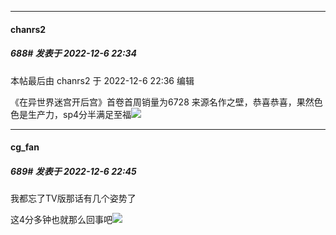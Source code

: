 

*****

####  chanrs2  
##### 688#       发表于 2022-12-6 22:34

 本帖最后由 chanrs2 于 2022-12-6 22:36 编辑 

《在异世界迷宫开后宫》首卷首周销量为6728 来源名作之壁，恭喜恭喜，果然色色是生产力，sp4分半满足至福<img src="https://static.saraba1st.com/image/smiley/face2017/062.gif" referrerpolicy="no-referrer">



*****

####  cg_fan  
##### 689#       发表于 2022-12-6 22:45

我都忘了TV版那话有几个姿势了

这4分多钟也就那么回事吧<img src="https://static.saraba1st.com/image/smiley/face2017/049.png" referrerpolicy="no-referrer">

